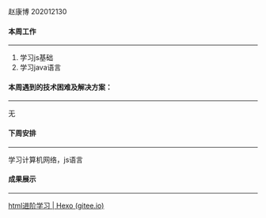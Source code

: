 赵康博 202012130

#### 本周工作

---

1. 学习js基础
2. 学习java语言

#### 本周遇到的技术困难及解决方案： 

---

无

#### 下周安排

---

学习计算机网络，js语言

#### 成果展示

---

[html进阶学习 | Hexo (gitee.io)](http://fs12130.gitee.io/fs12130/2022/04/08/html进阶学习/)